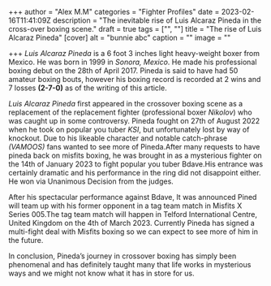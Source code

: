 +++
author = "Alex M.M"
categories = "Fighter Profiles"
date = 2023-02-16T11:41:09Z
description = "The inevitable rise of Luis Alcaraz Pineda in the cross-over boxing scene."
draft = true
tags = ["", ""]
title = "The rise of Luis Alcaraz Pineda"
[cover]
alt = "bunnie abc"
caption = ""
image = ""

+++
_Luis Alcaraz Pineda_ is a 6 foot 3 inches light heavy-weight boxer from Mexico. He was born in 1999 in _Sonora, Mexico_. He made his professional boxing debut on the 28th of April 2017. Pineda is said to have had 50 amateur boxing bouts, however his boxing record is recorded at 2 wins and 7 losses **(2-7-0)** as of the writing of this article.

_Luis Alcaraz Pineda_ first appeared in the crossover boxing scene as a replacement of the replacement fighter (professional boxer _Nikolov_) who was caught up in some controversy. Pineda fought on 27th of August 2022 when he took on popular you tuber _KSI_, but unfortunately lost by way of knockout. Due to his likeable character and notable catch-phrase _(VAMOOS)_ fans wanted to see more of Pineda.After many requests to have pineda back on misfits boxing, he was brought in as a mysterious fighter on the 14th of January 2023 to fight popular you tuber Bdave.His entrance was certainly dramatic and his performance in the ring did not disappoint either. He won via Unanimous Decision from the judges.

After his spectacular performance against Bdave, It was announced Pined will team up with his former opponent in a tag team match in Misfits X Series 005.The tag team match will happen in Telford International Centre, United Kingdom on the 4th of March 2023. Currently Pineda has signed a multi-fight deal with Misfits boxing so we can expect to see more of him in the future.

In conclusion, Pineda’s journey in crossover boxing has simply been phenomenal and has definitely taught many that life works in mysterious ways and we might not know what it has in store for us.
